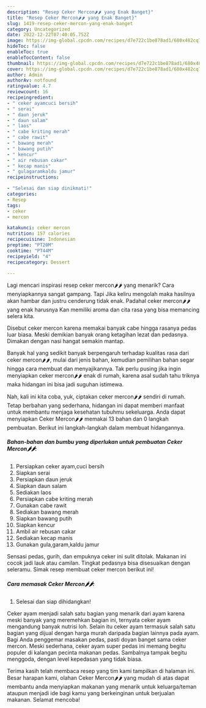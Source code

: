 ```yaml
---
description: "Resep Ceker Mercon🌶️🌶️ yang Enak Banget}"
title: "Resep Ceker Mercon🌶️🌶️ yang Enak Banget}"
slug: 1419-resep-ceker-mercon-yang-enak-banget
category: Uncategorized
date: 2022-12-22T07:40:05.752Z
image: https://img-global.cpcdn.com/recipes/d7e722c1be878ad1/680x482cq70/ceker-mercon-foto-resep-utama.jpg
hideToc: false
enableToc: true
enableTocContent: false
thumbnail: https://img-global.cpcdn.com/recipes/d7e722c1be878ad1/680x482cq70/ceker-mercon-foto-resep-utama.jpg
cover: https://img-global.cpcdn.com/recipes/d7e722c1be878ad1/680x482cq70/ceker-mercon-foto-resep-utama.jpg
author: Admin
authorAv: notfound
ratingvalue: 4.7
reviewcount: 16
recipeingredient:
- " ceker ayamcuci bersih"
- " serai"
- " daun jeruk"
- " daun salam"
- " laos"
- " cabe kriting merah"
- " cabe rawit"
- " bawang merah"
- " bawang putih"
- " kencur"
- " air rebusan cakar"
- " kecap manis"
- " gulagaramkaldu jamur"
recipeinstructions:

- "Selesai dan siap dinikmati!"
categories:
- Resep
tags:
- ceker
- mercon

katakunci: ceker mercon 
nutrition: 157 calories
recipecuisine: Indonesian
preptime: "PT20M"
cooktime: "PT44M"
recipeyield: "4"
recipecategory: Dessert

---
```



Lagi mencari inspirasi resep ceker mercon🌶️🌶️ yang menarik? Cara menyiapkannya sangat gampang. Tapi Jika keliru mengolah maka hasilnya akan hambar dan justru cenderung tidak enak. Padahal ceker mercon🌶️🌶️ yang enak harusnya Kan memiliki aroma dan cita rasa yang bisa memancing selera kita.


Disebut ceker mercon karena memakai banyak cabe hingga rasanya pedas luar biasa. Meski demikian banyak orang ketagihan lezat dan pedasnya. Dimakan dengan nasi hangat semakin mantap.

Banyak hal yang sedikit banyak berpengaruh terhadap kualitas rasa dari ceker mercon🌶️🌶️, mulai dari jenis bahan, kemudian pemilihan bahan segar hingga cara membuat dan menyajikannya. Tak perlu pusing jika ingin menyiapkan ceker mercon🌶️🌶️ enak di rumah, karena asal sudah tahu triknya maka hidangan ini bisa jadi suguhan istimewa.


Nah, kali ini kita coba, yuk, ciptakan ceker mercon🌶️🌶️ sendiri di rumah. Tetap berbahan yang sederhana, hidangan ini dapat memberi manfaat untuk membantu menjaga kesehatan tubuhmu sekeluarga. Anda dapat menyiapkan Ceker Mercon🌶️🌶️ memakai 13 bahan dan 0 langkah pembuatan. Berikut ini langkah-langkah dalam membuat hidangannya.

<!--inarticleads1-->

##### Bahan-bahan dan bumbu yang diperlukan untuk pembuatan Ceker Mercon🌶️🌶️:

1. Persiapkan  ceker ayam,cuci bersih
1. Siapkan  serai
1. Persiapkan  daun jeruk
1. Siapkan  daun salam
1. Sediakan  laos
1. Persiapkan  cabe kriting merah
1. Gunakan  cabe rawit
1. Sediakan  bawang merah
1. Siapkan  bawang putih
1. Siapkan  kencur
1. Ambil  air rebusan cakar
1. Sediakan  kecap manis
1. Gunakan  gula,garam,kaldu jamur


Sensasi pedas, gurih, dan empuknya ceker ini sulit ditolak. Makanan ini cocok jadi lauk atau camilan. Tingkat pedasnya bisa disesuaikan dengan seleramu. Simak resep membuat ceker mercon berikut ini! 

<!--inarticleads2-->

##### Cara memasak Ceker Mercon🌶️🌶️:


1. Selesai dan siap dihidangkan!

Ceker ayam menjadi salah satu bagian yang menarik dari ayam karena meski banyak yang meremehkan bagian ini, ternyata ceker ayam mengandung banyak nutrisi loh. Selain itu ceker ayam termasuk salah satu bagian yang dijual dengan harga murah daripada bagian lainnya pada ayam. Bagi Anda penggemar masakan pedas, pasti doyan banget sama ceker mercon. Meski sederhana, ceker ayam super pedas ini memang begitu populer di kalangan pecinta makanan pedas. Sambalnya tampak begitu menggoda, dengan level kepedasan yang tidak biasa. 

Terima kasih telah membaca resep yang tim kami tampilkan di halaman ini. Besar harapan kami, olahan Ceker Mercon🌶️🌶️ yang mudah di atas dapat membantu anda menyiapkan makanan yang menarik untuk keluarga/teman ataupun menjadi ide bagi kamu yang berkeinginan untuk berjualan makanan. Selamat mencoba!
